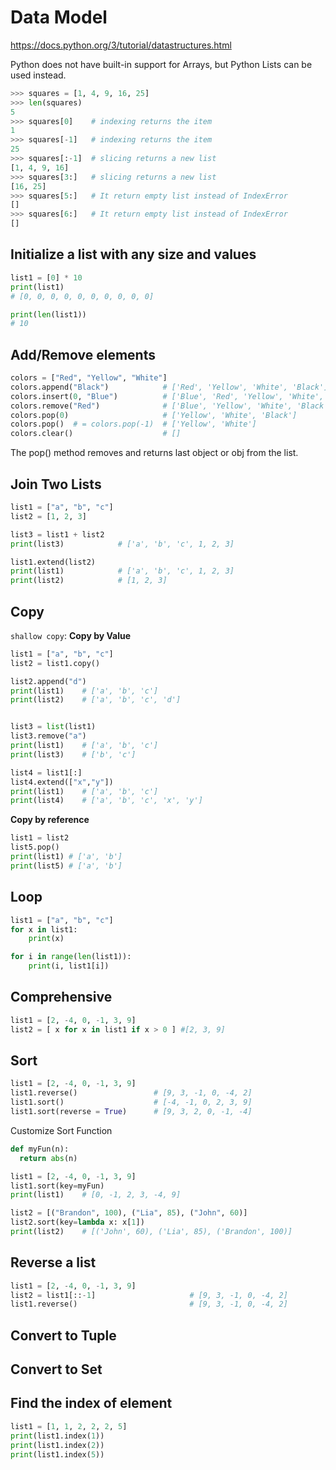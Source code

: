 # Data Model

https://docs.python.org/3/tutorial/datastructures.html



Python does not have built-in support for Arrays, but Python Lists can be used instead.

```python
>>> squares = [1, 4, 9, 16, 25]
>>> len(squares)
5
>>> squares[0]    # indexing returns the item
1
>>> squares[-1]   # indexing returns the item
25
>>> squares[:-1]  # slicing returns a new list
[1, 4, 9, 16]
>>> squares[3:]   # slicing returns a new list
[16, 25]
>>> squares[5:]   # It return empty list instead of IndexError
[]
>>> squares[6:]   # It return empty list instead of IndexError
[]
```

Initialize a list with any size and values
---------------------------------------------

```python
list1 = [0] * 10
print(list1)
# [0, 0, 0, 0, 0, 0, 0, 0, 0, 0]

print(len(list1))
# 10
```



Add/Remove elements
-------------------

```python
colors = ["Red", "Yellow", "White"]
colors.append("Black")            # ['Red', 'Yellow', 'White', 'Black']
colors.insert(0, "Blue")          # ['Blue', 'Red', 'Yellow', 'White', 'Black']
colors.remove("Red")              # ['Blue', 'Yellow', 'White', 'Black']
colors.pop(0)                     # ['Yellow', 'White', 'Black']
colors.pop()  # = colors.pop(-1)  # ['Yellow', 'White'] 
colors.clear()                    # []
```

The pop() method removes and returns last object or obj from the list.

Join Two Lists
---------

```python
list1 = ["a", "b", "c"]
list2 = [1, 2, 3]

list3 = list1 + list2
print(list3)            # ['a', 'b', 'c', 1, 2, 3]

list1.extend(list2)
print(list1)            # ['a', 'b', 'c', 1, 2, 3]
print(list2)            # [1, 2, 3]
```


Copy
----

`shallow copy`: **Copy by Value**

```python
list1 = ["a", "b", "c"]
list2 = list1.copy()

list2.append("d")
print(list1)    # ['a', 'b', 'c']
print(list2)    # ['a', 'b', 'c', 'd']


list3 = list(list1)
list3.remove("a")
print(list1)    # ['a', 'b', 'c']
print(list3)    # ['b', 'c']

list4 = list1[:]
list4.extend(["x","y"])
print(list1)    # ['a', 'b', 'c']
print(list4)    # ['a', 'b', 'c', 'x', 'y']
```


**Copy by reference**

```python
list1 = list2
list5.pop()
print(list1) # ['a', 'b']
print(list5) # ['a', 'b']
```

Loop
----

```python
list1 = ["a", "b", "c"]
for x in list1:
	print(x)

for i in range(len(list1)):
    print(i, list1[i])
```

Comprehensive
------------

```python
list1 = [2, -4, 0, -1, 3, 9]
list2 = [ x for x in list1 if x > 0 ] #[2, 3, 9]
```


Sort
----

```python
list1 = [2, -4, 0, -1, 3, 9]
list1.reverse()                 # [9, 3, -1, 0, -4, 2]
list1.sort()                    # [-4, -1, 0, 2, 3, 9]
list1.sort(reverse = True)      # [9, 3, 2, 0, -1, -4]
```

Customize Sort Function

```python
def myFun(n):
  return abs(n)

list1 = [2, -4, 0, -1, 3, 9]
list1.sort(key=myFun)
print(list1)    # [0, -1, 2, 3, -4, 9]

list2 = [("Brandon", 100), ("Lia", 85), ("John", 60)]
list2.sort(key=lambda x: x[1])
print(list2)    # [('John', 60), ('Lia', 85), ('Brandon', 100)]
```

Reverse a list
--------------

```python
list1 = [2, -4, 0, -1, 3, 9]
list2 = list1[::-1]                     # [9, 3, -1, 0, -4, 2]
list1.reverse()                         # [9, 3, -1, 0, -4, 2]
```


Convert to Tuple
----------------


Convert to Set
---------------



Find the index of element
--------------------------


```python
list1 = [1, 1, 2, 2, 2, 5]
print(list1.index(1))
print(list1.index(2))
print(list1.index(5))
```




